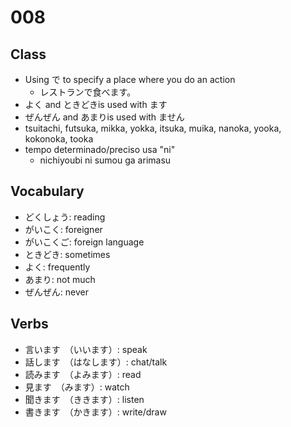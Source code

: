 # 008

## Class

- Using で to specify a place where you do an action
  - レストランで食べます。
- よく and ときどきis used with ます
- ぜんぜん and あまりis used with ません
- tsuitachi, futsuka, mikka, yokka, itsuka, muika, nanoka, yooka, kokonoka, tooka
- tempo determinado/preciso usa "ni"
  - nichiyoubi ni sumou ga arimasu

## Vocabulary

- どくしょう: reading
- がいこく: foreigner
- がいこくご: foreign language
- ときどき: sometimes
- よく: frequently
- あまり: not much
- ぜんぜん: never

## Verbs

- 言います　（いいます）: speak
- 話します　（はなします）: chat/talk
- 読みます　（よみます）: read
- 見ます　（みます）: watch
- 聞きます　（ききます）: listen
- 書きます　（かきます）: write/draw
